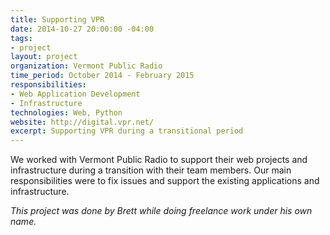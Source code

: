 ```yaml
---
title: Supporting VPR
date: 2014-10-27 20:00:00 -04:00
tags:
- project
layout: project
organization: Vermont Public Radio
time_period: October 2014 - February 2015
responsibilities:
- Web Application Development
- Infrastructure
technologies: Web, Python
website: http://digital.vpr.net/
excerpt: Supporting VPR during a transitional period
---
```


We worked with Vermont Public Radio to support their web projects and infrastructure during a transition with their team members. Our main responsibilities were to fix issues and support the existing applications and infrastructure.

_This project was done by Brett while doing freelance work under his own name._
